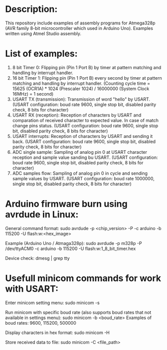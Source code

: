 Description:
============
This repository include examples of assembly programs for Atmega328p (AVR family 8-bit microcontroller which used in Arduino Uno). Examples written using Atmel Studio assembly.

List of examples:
================================================================
1. 8  bit Timer 0: 		Flipping pin (Pin 1 Port B) by timer at pattern matching and handling by interrupt handler.
2. 16 bit Timer 1: 		Flipping pin (Pin 1 Port B) every second by timer at pattern matching and handling by interrupt handler. 
	(Counting cycle time = 15625 (OCR1A) * 1024 (Prescaler 1024) / 16000000 (System Clock 16MHz) = 1 second)
3. USART TX (transmission):	Transmission of word "hello" by USART. 
	(USART configuration: boud rate 9600, single stop bit, disabled parity check, 8 bits for character)
4. USART RX (reception):	Reception of characters by USART and comparation of received character to expected value. In case of match change pins status.
	(USART configuration: boud rate 9600, single stop bit, disabled parity check, 8 bits for character)
5. USART interrupts:		Reception of characters by USART and sending it back.
	(USART configuration: boud rate 9600, single stop bit, disabled parity check, 8 bits for character)
6. ADC single sample:		Sampling of analog pin 0 at USART character reception and sample value sanding bu USART.
	(USART configuration: boud rate 9600, single stop bit, disabled parity check, 8 bits for character)
7. ADC samples flow:		Sampling of analog pin 0 in cycle and sending sample values by USART.
	(USART configuration: boud rate 1000000, single stop bit, disabled parity check, 8 bits for character)

Arduino firmware burn using avrdude in Linux:
=============================================
General command format:
sudo avrdude -p <chip_version> -P <device> -c arduino -b 115200 -U flash:w:<hex_image>

Example (Arduino Uno / Atmaga328p):
sudo avrdude -p m328p -P /dev/ttyACM0 -c arduino -b 115200 -U flash:w:1_8_bit_timer.hex

Device check:
dmesg | grep tty

Usefull minicom commands for work with USART:
=============================================
Enter minicom setting menu:
sudo minicom -s

Run minicom with specific boud rate (also supports boud rates that not available in settings menu):
sudo minicom -b <boud_rate>
Examples of boud rates: 9600, 115200, 500000

Display characters in hex format:
sudo minicom -H

Store received data to file:
sudo minicom -C <file_path>
